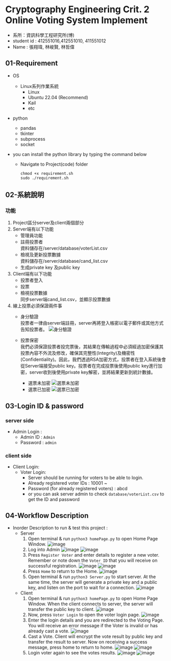 # Cryptography Engineering Crit. 2 Online Voting System Implement

- 系所：資訊科學工程研究所(博)
- student id : 412551016,412551010, 411551012
- Name : 張翔瑋, 林峻賢, 林哲偉

## 01-Requirement
- OS
    - Linux系列作業系統
        - Linux
        - Ubuntu 22.04 (Recommend)
        - Kail
        - etc
- python
    - pandas
    - tkinter
    - subprocess
    - socket

- you can install the python library by typing the command below
    - Navigate to Project(code) folder
      ```sh=
      chmod +x requirement.sh
      sudo ./requirement.sh

      ```
## 02-系統說明
### 功能
1. Project區分server及client兩個部分
2. Server端有以下功能
    - 管理員功能
    - 註冊投票者  
        資料儲存在/server/database/voterList.csv
    - 檢視及更新投票數據  
        資料儲存在/server/database/cand_list.csv
    - 生成private key 及public key
3. Client端有以下功能
    - 投票者登入
    - 投票
    - 檢視投票數據  
        同步server端cand_list.csv，並顯示投票數據
4. 線上投票必須保證兩件事
    - 身分驗證  
    投票者一律由server端註冊，server再將登入帳密以電子郵件或其他方式告知投票者。
    ![身分驗證](./doc_fig/id_login.png)

    - 投票保密  
    我們必須保證投票者投完票後，其結果在傳輸過程中必須經過加密保護其投票內容不外流及修改，確保其完整性(Integrity)及機密性 (Confidentiality)。因此，我們透過RSA加密方式，投票者在登入系統後會從Server端接受public key。投票者在完成投票後使用public key進行加密，server收到後使用private key解密，並將結果更新到統計數據。
        - 選票未加密
    ![選票未加密](./doc_fig/non-encrypt_vote.png)
        - 選票已加密
        ![選票已加密](./doc_fig/encrypt_vote.png)

## 03-Login ID & password
### server side
- Admin Login :
    - Admin ID : `Admin`
    - Password : `admin`
### client side
- Client Login:
    - Voter Login:
        - Server should be running for voters to be able to login.
        - Already registered voter IDs : 10001 ~
        - Password (for already registered voters) : abcd
        - or you can ask server admin to check `database/voterList.csv` to get the ID and password

## 04-Workflow Description
- Inorder Description to run & test this project :
    - Server
        1. Open terminal & run `python3 homePage.py` to open Home Page Window.
           ![image](./doc_fig/home_server.png)
        2. Log into Admin
           ![image](./doc_fig/admin_login.png)
           ![image](./doc_fig/admin_home.png)
        3. Press `Register Voter` and enter details to register a new voter. Remember or note down the `Voter ID` that you will receive on successful registration.
           ![image](./doc_fig/reg_voter.png)
           ![image](./doc_fig/reg_success.png)
        5. Press `Home` to return to the Home.
           ![image](./doc_fig/home_server.png)
        6. Open terminal & run `python3 Server.py` to start server. At the same time, the server will generate a private key and a public key, and listen on the port to wait for a connection.
           ![image](./doc_fig/server_wait.png)
    - Client
        1. Open terminal & run `python3 homePage.py` to open Home Page Window. When the client connects to server, the server will transfer the public key to client.
           ![image](./doc_fig/client_home.png)
        2. Now, press `Voter Login` to open the voter login page.
           ![image](./doc_fig/voter_login.png)
        3. Enter the login details and you are redirected to the Voting Page. You will receive an error message if the Voter is invalid or has already cast a vote.
           ![image](./doc_fig/voter_error.png)
        4. Cast a Vote. Client will encrypt the vote result by public key and transfer the result to server. Now on receiving a success message, press home to return to home.
           ![image](./doc_fig/voter_vote.png)
           ![image](./doc_fig/vote_success.png)
        5. Login voter again to see the votes results.
           ![image](./doc_fig/voter_login.png)
           ![image](./doc_fig/voter_show.png)

